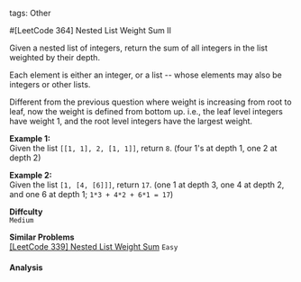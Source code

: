 tags: Other

#[LeetCode 364] Nested List Weight Sum II

Given a nested list of integers, return the sum of all integers in the list weighted by their depth.

Each element is either an integer, or a list -- whose elements may also be integers or other lists.

Different from the previous question where weight is increasing from root to leaf, now the weight is defined from bottom up. i.e., the leaf level integers have weight 1, and the root level integers have the largest weight.

**Example 1:**  
Given the list `[[1, 1], 2, [1, 1]]`, return `8`. 
(four 1's at depth 1, one 2 at depth 2)

**Example 2:**  
Given the list `[1, [4, [6]]]`, return `17`. 
(one 1 at depth 3, one 4 at depth 2, and one 6 at depth 1; `1*3 + 4*2 + 6*1 = 17`) 


**Diffculty**  
`Medium`

**Similar Problems**  
[[LeetCode 339] Nested List Weight Sum]() `Easy`


#### Analysis




